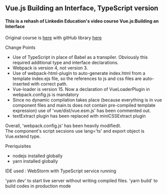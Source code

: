 ## Vue.js Building an Interface, TypeScript version

#### This is a rehash of Linkedin Education's video course Vue.js:Building an Interface

Original course is <a href="https://www.linkedin.com/learning/vue-js-building-an-interface/building-the-search-component?showBanner=consumer_migration">here</a> with gitHub library <a href="https://github.com/planetoftheweb/vueinterface/">here</a>


Change Points
- Use of TypeScript in place of Babel as a transpiler. Obviously this required additional type and interface declarations.
- Webpack is version 4, not version 3.
- Use of webpack-html-plugin to auto-generate index.html from a template index.ejs file, so the references to js and css files are auto-inserted with correct path.
- Vue-loader is version 15. Now a declaration of VueLoaderPlugin in webpack.config.js is mandatory
- Since no dynamic compilation takes place (because everything is in vue component files and main.ts does not contain pre-compiled template expression) use of 'vue/dist/vue.esm.js' has been commented out.
- textExtract plugin has been replaced with miniCSSExtract plugin

Overall, 'webpack.config.js' has been heavily modifiedt.  
The component's script secsions  use lang='ts' and export object is Vue.extend type.

Preriquisites 
- nodejs installed globally
- yarn installed globally


IDE used :  WebStorm with TypeScript service running

'yarn dev' to start live server without writing compiled files.
'yarn build' to build codes in production mode
